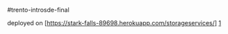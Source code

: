 #trento-introsde-final

deployed on [https://stark-falls-89698.herokuapp.com/storageservices/] [1]

[1]: https://stark-falls-89698.herokuapp.com/storageservices/
